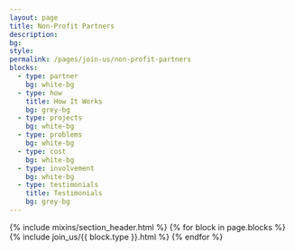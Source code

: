 ```yaml
---
layout: page
title: Non-Profit Partners
description:
bg:
style:
permalink: /pages/join-us/non-profit-partners
blocks:
  - type: partner
    bg: white-bg
  - type: how
    title: How It Works
    bg: grey-bg
  - type: projects
    bg: white-bg
  - type: problems
    bg: white-bg
  - type: cost
    bg: white-bg
  - type: involvement
    bg: white-bg
  - type: testimonials
    title: Testimonials
    bg: grey-bg
---
```


{% include mixins/section_header.html %}
{% for block in page.blocks %}
  {% include join_us/{{ block.type }}.html %}
{% endfor %}
